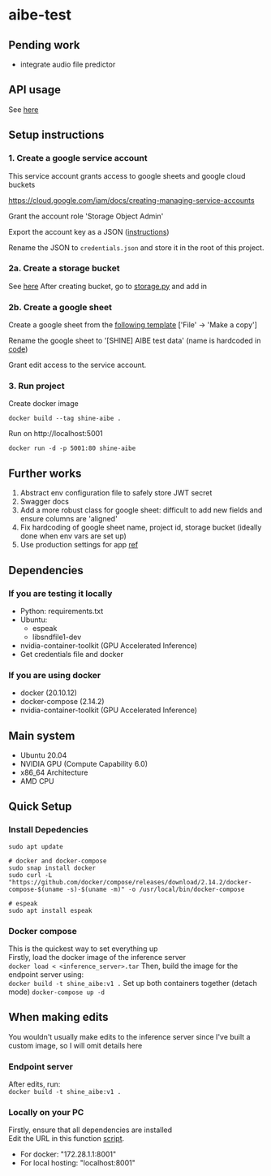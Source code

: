 # aibe-test

## Pending work
- integrate audio file predictor

## API usage
See [here](docs/README.md)

## Setup instructions

### 1. Create a google service account
This service account grants access to google sheets and google cloud buckets

https://cloud.google.com/iam/docs/creating-managing-service-accounts

Grant the account role 'Storage Object Admin'

Export the account key as a JSON ([instructions](https://stackoverflow.com/questions/46287267/how-can-i-get-the-file-service-account-json-for-google-translate-api))

Rename the JSON to `credentials.json` and store it in the root of this project.

### 2a. Create a storage bucket
See [here](https://cloud.google.com/storage/docs/creating-buckets)
After creating bucket, go to [storage.py]('services/storage.py') and add in
### 2b. Create a google sheet
Create a google sheet from the [following template](https://docs.google.com/spreadsheets/d/1T5P6UVy6jnTe_S9nnvUQ-P17xrCBq_rtQDOx1SttcD4/edit?usp=sharing) ['File' -> 'Make a copy']

Rename the google sheet to '[SHINE] AIBE test data' (name is hardcoded in [code](services/gsheet.py))

Grant edit access to the service account.

### 3. Run project
Create docker image

```docker build --tag shine-aibe .```

Run on http://localhost:5001

```docker run -d -p 5001:80 shine-aibe```

## Further works
1. Abstract env configuration file to safely store JWT secret
2. Swagger docs
3. Add a more robust class for google sheet: difficult to add new fields and ensure columns are 'aligned'
4. Fix hardcoding of google sheet name, project id, storage bucket (ideally done when env vars are set up)
5. Use production settings for app [ref](https://flask.palletsprojects.com/en/2.2.x/tutorial/deploy/)

## Dependencies
### If you are testing it locally
- Python: requirements.txt
- Ubuntu:
    - espeak
    - libsndfile1-dev
- nvidia-container-toolkit (GPU Accelerated Inference)
- Get credentials file and docker
### If you are using docker
- docker (20.10.12)
- docker-compose (2.14.2)
- nvidia-container-toolkit (GPU Accelerated Inference)
## Main system
- Ubuntu 20.04
- NVIDIA GPU (Compute Capability 6.0)
- x86_64 Architecture
- AMD CPU

## Quick Setup

### Install Depedencies
```
sudo apt update

# docker and docker-compose
sudo snap install docker
sudo curl -L "https://github.com/docker/compose/releases/download/2.14.2/docker-compose-$(uname -s)-$(uname -m)" -o /usr/local/bin/docker-compose

# espeak
sudo apt install espeak
```


### Docker compose
This is the quickest way to set everything up  
Firstly, load the docker image of the inference server  
`docker load < <inference_server>.tar`
Then, build the image for the endpoint server using:  
`docker build -t shine_aibe:v1 .`
Set up both containers together (detach mode)
`docker-compose up -d`

## When making edits
You wouldn't usually make edits to the inference server since I've built a custom image, so I will omit details here

### Endpoint server
After edits, run:  
`docker build -t shine_aibe:v1 .`

### Locally on your PC
Firstly, ensure that all dependencies are installed  
Edit the URL in this function [script](deploy/predict_server.py).  
- For docker: "172.28.1.1:8001"
- For local hosting: "localhost:8001"